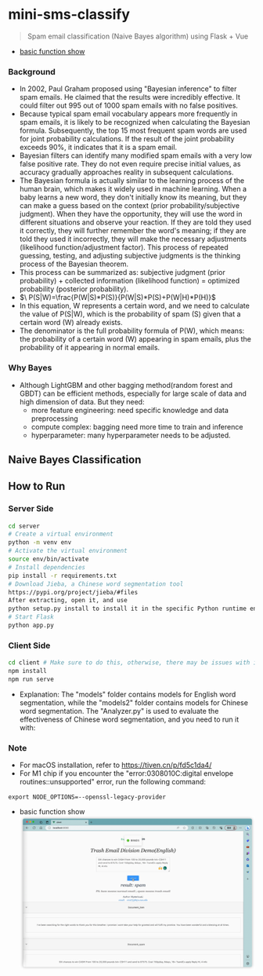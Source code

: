 # mini-sms-classify
> Spam email classification (Naive Bayes algorithm) using Flask + Vue
* [basic function show](https://github.com/MysteriousL2019/email-auto_classification-demo/issues/1#issue-1939350127)

### Background
* In 2002, Paul Graham proposed using "Bayesian inference" to filter spam emails. He claimed that the results were incredibly effective. It could filter out 995 out of 1000 spam emails with no false positives.
* Because typical spam email vocabulary appears more frequently in spam emails, it is likely to be recognized when calculating the Bayesian formula. Subsequently, the top 15 most frequent spam words are used for joint probability calculations. If the result of the joint probability exceeds 90%, it indicates that it is a spam email.
* Bayesian filters can identify many modified spam emails with a very low false positive rate. They do not even require precise initial values, as accuracy gradually approaches reality in subsequent calculations.
* The Bayesian formula is actually similar to the learning process of the human brain, which makes it widely used in machine learning. When a baby learns a new word, they don't initially know its meaning, but they can make a guess based on the context (prior probability/subjective judgment). When they have the opportunity, they will use the word in different situations and observe your reaction. If they are told they used it correctly, they will further remember the word's meaning; if they are told they used it incorrectly, they will make the necessary adjustments (likelihood function/adjustment factor). This process of repeated guessing, testing, and adjusting subjective judgments is the thinking process of the Bayesian theorem.
* This process can be summarized as: subjective judgment (prior probability) + collected information (likelihood function) = optimized probability (posterior probability).
* $\ P(S|W)=\frac{P(W|S)*P(S)}{P(W|S)*P(S)+P(W|H)*P(H)}$
* In this equation, W represents a certain word, and we need to calculate the value of P(S|W), which is the probability of spam (S) given that a certain word (W) already exists.
* The denominator is the full probability formula of P(W), which means: the probability of a certain word (W) appearing in spam emails, plus the probability of it appearing in normal emails.
### Why Bayes
* Although LightGBM and other bagging method(random forest and GBDT) can be efficient methods, especially for large scale of data and high dimension of data. But they need: 
    * more feature engineering: need specific knowledge and data preprocessing 
    * compute complex: bagging need more time to train and inference 
    * hyperparameter: many hyperparameter needs to be adjusted. 
## Naive Bayes Classification
## How to Run
### Server Side
```bash
cd server
# Create a virtual environment
python -m venv env
# Activate the virtual environment
source env/bin/activate
# Install dependencies
pip install -r requirements.txt
# Download Jieba, a Chinese word segmentation tool
https://pypi.org/project/jieba/#files
After extracting, open it, and use
python setup.py install to install it in the specific Python runtime environment.
# Start Flask
python app.py
```
### Client Side
``` bash
cd client # Make sure to do this, otherwise, there may be issues with initializing package.json in the root directory
npm install
npm run serve
```
* Explanation: The "models" folder contains models for English word segmentation, while the "models2" folder contains models for Chinese word segmentation. The "Analyzer.py" is used to evaluate the effectiveness of Chinese word segmentation, and you need to run it with:
### Note
* For macOS installation, refer to https://tiven.cn/p/fd5c1da4/
* For M1 chip if you encounter the "error:0308010C:digital envelope routines::unsupported" error, run the following command:
```
export NODE_OPTIONS=--openssl-legacy-provider
```
* basic function show
![Alt text](image-1.png)
